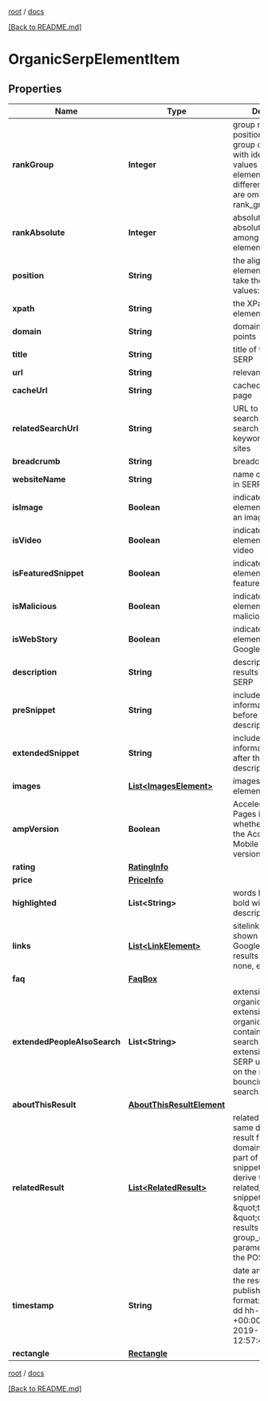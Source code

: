 [root](./../ "root") / [docs](./ "docs")

[[Back to README.md]](./../README.md "[Back to README.md]")

# OrganicSerpElementItem

## Properties

| Name | Type | Description | Notes |
|------------ | ------------- | ------------- | -------------|
|**rankGroup** | **Integer** | group rank in SERP position within a group of elements with identical type values positions of elements with different type values are omitted from rank_group |  [optional] |
|**rankAbsolute** | **Integer** | absolute rank in SERP absolute position among all the elements in SERP |  [optional] |
|**position** | **String** | the alignment of the element in SERP can take the following values: left, right |  [optional] |
|**xpath** | **String** | the XPath of the element |  [optional] |
|**domain** | **String** | domain where a link points |  [optional] |
|**title** | **String** | title of the result in SERP |  [optional] |
|**url** | **String** | relevant URL in SERP |  [optional] |
|**cacheUrl** | **String** | cached version of the page |  [optional] |
|**relatedSearchUrl** | **String** | URL to a similar search URL to a new search for the same keyword(s) on related sites |  [optional] |
|**breadcrumb** | **String** | breadcrumb in SERP |  [optional] |
|**websiteName** | **String** | name of the website in SERP |  [optional] |
|**isImage** | **Boolean** | indicates whether the element contains an image |  [optional] |
|**isVideo** | **Boolean** | indicates whether the element contains a video |  [optional] |
|**isFeaturedSnippet** | **Boolean** | indicates whether the element is a featured_snippet |  [optional] |
|**isMalicious** | **Boolean** | indicates whether the element is marked as malicious |  [optional] |
|**isWebStory** | **Boolean** | indicates whether the element is marked as Google web story |  [optional] |
|**description** | **String** | description of the results element in SERP |  [optional] |
|**preSnippet** | **String** | includes additional information appended before the result description in SERP |  [optional] |
|**extendedSnippet** | **String** | includes additional information appended after the result description in SERP |  [optional] |
|**images** | [**List&lt;ImagesElement&gt;**](ImagesElement.md) | images of the element |  [optional] |
|**ampVersion** | **Boolean** | Accelerated Mobile Pages indicates whether an item has the Accelerated Mobile Page (AMP) version |  [optional] |
|**rating** | [**RatingInfo**](RatingInfo.md) |  |  [optional] |
|**price** | [**PriceInfo**](PriceInfo.md) |  |  [optional] |
|**highlighted** | **List&lt;String&gt;** | words highlighted in bold within the results description |  [optional] |
|**links** | [**List&lt;LinkElement&gt;**](LinkElement.md) | sitelinks the links shown below some of Google’s search results if there are none, equals null |  [optional] |
|**faq** | [**FaqBox**](FaqBox.md) |  |  [optional] |
|**extendedPeopleAlsoSearch** | **List&lt;String&gt;** | extension of the organic element extension of the organic result containing related search queries Note: extension appears in SERP upon clicking on the result and then bouncing back to search results |  [optional] |
|**aboutThisResult** | [**AboutThisResultElement**](AboutThisResultElement.md) |  |  [optional] |
|**relatedResult** | [**List&lt;RelatedResult&gt;**](RelatedResult.md) | related result from the same domain related result from the same domain appears as a part of the main result snippet; you can derive the related_result snippets as \&quot;type\&quot;: \&quot;organic\&quot; results by setting the group_organic_results parameter to false in the POST request |  [optional] |
|**timestamp** | **String** | date and time when the result was published in the UTC format: “yyyy-mm-dd hh-mm-ss +00:00” example: 2019-11-15 12:57:46 +00:00 |  [optional] |
|**rectangle** | [**Rectangle**](Rectangle.md) |  |  [optional] |

[root](./../ "root") / [docs](./ "docs")

[[Back to README.md]](./../README.md "[Back to README.md]")